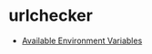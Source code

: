 # urlchecker

* [Available Environment Variables](https://docs.github.com/en/actions/learn-github-actions/environment-variables#default-environment-variables)
